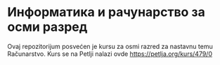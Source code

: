 # Информатика и рачунарство за осми разред

Ovaj repozitorijum posvećen je kursu za osmi razred za nastavnu temu Računarstvo. Kurs se na Petlji nalazi ovde https://petlja.org/kurs/479/0
